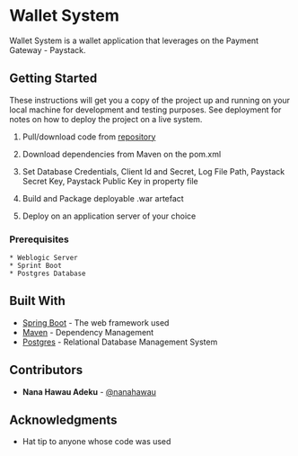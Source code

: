 # Wallet System

Wallet System is a wallet application that leverages on the Payment Gateway - Paystack.

## Getting Started

These instructions will get you a copy of the project up
and running on your local machine for development and
testing purposes. See deployment for notes on how to deploy
the project on a live system.

1. Pull/download code from [repository](https://github.com/Nanahawau/Wallet-System.git)

2. Download dependencies from Maven on the pom.xml
3. Set Database Credentials, Client Id and Secret, Log File Path, Paystack Secret Key, Paystack Public Key in property file

4. Build and Package deployable .war artefact
5.  Deploy on an application server of your choice


### Prerequisites

```
* Weblogic Server
* Sprint Boot
* Postgres Database
```

## Built With

* [Spring Boot](https://spring.io/projects/spring-boot) - The web framework used
* [Maven](https://maven.apache.org/) - Dependency Management
* [Postgres](https://rometools.github.io/rome/) - Relational Database Management System


## Contributors
* **Nana Hawau Adeku** - [@nanahawau](https://github.com/nanahawau)


## Acknowledgments

* Hat tip to anyone whose code was used



